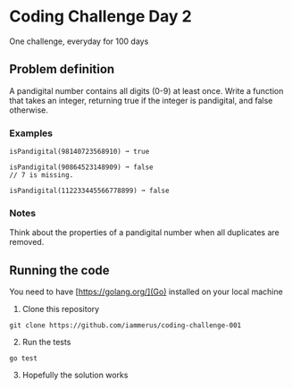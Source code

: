# Coding Challenge Day 2

One challenge, everyday for 100 days

## Problem definition

A pandigital number contains all digits (0-9) at least once. Write a function that takes an integer, returning true if the integer is pandigital, and false otherwise.

### Examples
```
isPandigital(98140723568910) ➞ true

isPandigital(90864523148909) ➞ false
// 7 is missing.

isPandigital(112233445566778899) ➞ false
```
### Notes

Think about the properties of a pandigital number when all duplicates are removed.

## Running the code

You need to have [https://golang.org/](Go) installed on your local machine

1. Clone this repository
```
git clone https://github.com/iammerus/coding-challenge-001
```

2. Run the tests
```
go test
```

3. Hopefully the solution works